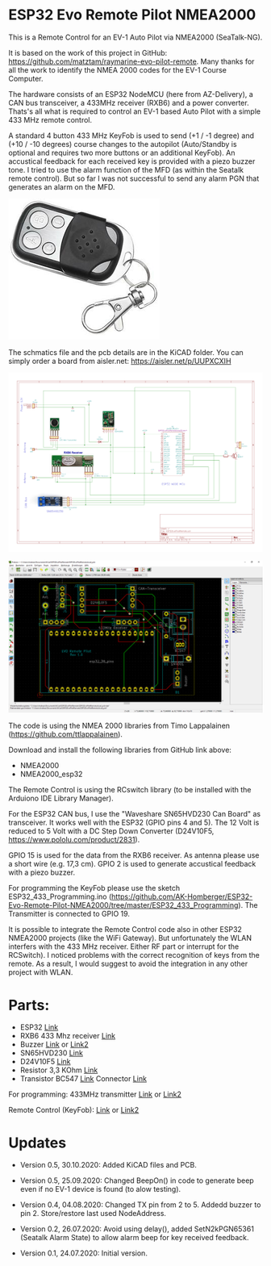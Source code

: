 # ESP32 Evo Remote Pilot NMEA2000
This is a Remote Control for an EV-1 Auto Pilot via NMEA2000 (SeaTalk-NG).

It is based on the work of this project in GitHub: https://github.com/matztam/raymarine-evo-pilot-remote.
Many thanks for all the work to identify the NMEA 2000 codes for the EV-1 Course Computer.

The hardware consists of an ESP32 NodeMCU (here from AZ-Delivery), a CAN bus transceiver, a 433MHz receiver (RXB6) and a power converter.
Thats's all what is required to control an EV-1 based Auto Pilot with a simple 433 MHz remote control.

A standard 4 button 433 MHz KeyFob is used to send (+1 / -1 degree) and (+10 / -10 degrees) course changes to the autopilot (Auto/Standby is optional and requires two more buttons or an additional KeyFob). An accustical feedback for each received key is provided with a piezo buzzer tone. I tried to use the alarm function of the MFD (as within the Seatalk remote control). But so far I was not successful to send any alarm PGN that generates an alarm on the MFD.

![KeyFob](https://github.com/AK-Homberger/ESP32-Evo-Remote-Pilot-NMEA2000/blob/master/KeyFob.jpg)

The schmatics file and the pcb details are in the KiCAD folder.
You can simply order a board from aisler.net: https://aisler.net/p/UUPXCXIH

![Schematics](https://github.com/AK-Homberger/ESP32-Evo-Remote-Pilot-NMEA2000/blob/master/ESP32EvoPilotSchematics.png)

![PCB](https://github.com/AK-Homberger/ESP32-Evo-Remote-Pilot-NMEA2000/blob/master/ESP32EvoPilotPCB.png)


The code is using the NMEA 2000 libraries from Timo Lappalainen (https://github.com/ttlappalainen). 

Download and install the following libraries from GitHub link above:

 - NMEA2000
 - NMEA2000_esp32
 
The Remote Control is using the RCswitch library (to be installed with the Arduiono IDE Library Manager).

For the ESP32 CAN bus, I use the "Waveshare SN65HVD230 Can Board" as transceiver. It works well with the ESP32 (GPIO pins 4 and 5). 
The 12 Volt is reduced to 5 Volt with a DC Step Down Converter (D24V10F5, https://www.pololu.com/product/2831).

GPIO 15 is used for the data from the RXB6 receiver. As antenna please use a short wire (e.g. 17,3 cm).
GPIO 2 is used to generate accustical feedback with a piezo buzzer.

For programming the KeyFob please use the sketch ESP32_433_Programming.ino (https://github.com/AK-Homberger/ESP32-Evo-Remote-Pilot-NMEA2000/tree/master/ESP32_433_Programming). The Transmitter is connected to GPIO 19.

It is possible to integrate the Remote Control code also in other ESP32 NMEA2000 projects (like the WiFi Gateway). But unfortunately the WLAN interfers with the 433 MHz receiver. Either RF part or interrupt for the RCSwitch). I noticed problems with the correct recognition of keys from the remote. As a result, I would suggest to avoid the integration in any other project with WLAN.

# Parts:


- ESP32 [Link](https://www.amazon.de/AZDelivery-NodeMCU-Development-Nachfolgermodell-ESP8266/dp/B071P98VTG/ref=sxts_sxwds-bia-wc-drs3_0?__mk_de_DE=%C3%85M%C3%85%C5%BD%C3%95%C3%91&cv_ct_cx=ESP32&dchild=1&keywords=ESP32) 
- RXB6 433 Mhz receiver [Link](https://www.makershop.de/en/module/funk/rxb6-433mhz-antenne/)
- Buzzer  [Link](https://www.makershop.de/en/module/audio/aktiver-summer/) or [Link2](https://www.conrad.de/de/p/makerfactory-mf-6402168-aktiver-summer-2134056.html)
- SN65HVD230 [Link](https://www.amazon.de/SN65HVD230-Board-Connecting-Communication-Development/dp/B00KM6XMXO/ref=sxts_sxwds-bia-wc-drs1_0?__mk_de_DE=%C3%85M%C3%85%C5%BD%C3%95%C3%91&cv_ct_cx=SN65HVD230&dchild=1&keywords=SN65HVD230&pd_rd_i=B00KM6XMXO&pd_rd_r=0000ea9b-16c8-4bfc-bb40-b71623633214&pd_rd_w=VecN7&pd_rd_wg=VRb2Q&pf_rd_p=578deb70-f9b7-4aa5-9f96-98765f2717c8&pf_rd_r=H8X4ND0GD8MN6WH9H17A&psc=1&qid=1601309172&s=industrial&sr=1-1-5a42e879-3844-4142-9c14-e77fe027c877)
- D24V10F5 [Link](https://eckstein-shop.de/Pololu-5V-1A-Step-Down-Spannungsregler-D24V10F5)
- Resistor 3,3 KOhm [Link](https://www.reichelt.de/de/en/carbon-film-resistor-1-4-w-5-3-3-kohm-1-4w-3-3k-p1397.html?&nbc=1)
- Transistor BC547 [Link](https://www.reichelt.de/bipolartransistor-npn-45v-0-1a-0-5w-to-92-bc-547b-dio-p219082.html?search=BC547)
Connector [Link](https://www.reichelt.de/anschlussklemme-2-pol-1-5-mm-rm-3-5-akl-059-02-p36598.html?&nbc=1)


For programming:
433MHz transmitter [Link](https://www.makershop.de/en/module/funk/superheterodyne-433-mhz-sender/) or [Link2](https://www.makershop.de/en/module/funk/433-sender-empfaenger/)

Remote Control (KeyFob):  [Link](https://www.amazon.de/XCSOURCE-Elektrische-Universal-Garagentor-Fernbedienung-Ersatz-Schl%C3%BCsselanh%C3%A4nger-HS641/dp/B01KJRGMHI/ref=sr_1_9?__mk_de_DE=%C3%85M%C3%85%C5%BD%C3%95%C3%91&dchild=1&keywords=433+mhz+fernbedienung&qid=1601302510&sr=8-9) or [Link2](https://www.amazon.de/EasyULT-Handsender-Fernbedienung-Automatische-Garagentor%C3%B6ffner/dp/B0829WXGR5/ref=sr_1_15?__mk_de_DE=%C3%85M%C3%85%C5%BD%C3%95%C3%91&dchild=1&keywords=433+mhz+fernbedienung&qid=1601307082&sr=8-15)



# Updates
- Version 0.5, 30.10.2020: Added KiCAD files and PCB. 

- Version 0.5, 25.09.2020: Changed BeepOn() in code to generate beep even if no EV-1 device is found (to alow testing). 

- Version 0.4, 04.08.2020: Changed TX pin from 2 to 5. Addedd buzzer to pin 2. Store/restore last used NodeAddress.

- Version 0.2, 26.07.2020: Avoid using delay(), added SetN2kPGN65361 (Seatalk Alarm State) to allow alarm beep for key received feedback.

- Version 0.1, 24.07.2020: Initial version. 
